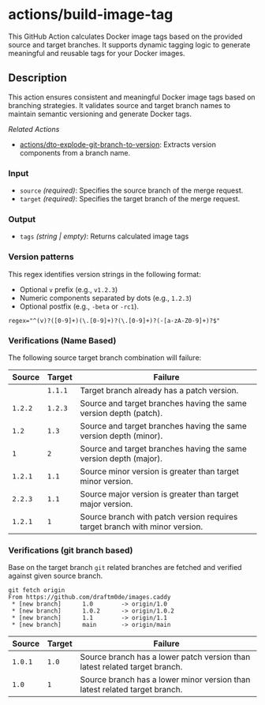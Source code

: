 # actions/build-image-tag

This GitHub Action calculates Docker image tags based on the provided source and target branches. It supports dynamic tagging logic to generate meaningful and reusable tags for your Docker images.

## Description
This action ensures consistent and meaningful Docker image tags based on branching strategies. It validates source and target branch names to maintain semantic versioning and generate Docker tags.

_Related Actions_
- [actions/dto-explode-git-branch-to-version](../dto-explode-git-branch-to-version/README.md): Extracts version components from a branch name.

### Input
- ``source`` _(required)_: Specifies the source branch of the merge request.
- ``target`` _(required)_: Specifies the target branch of the merge request.

### Output
- ``tags`` _(string | empty)_: Returns calculated image tags

### Version patterns

This regex identifies version strings in the following format:
- Optional `v` prefix (e.g., `v1.2.3`)
- Numeric components separated by dots (e.g., `1.2.3`)
- Optional postfix (e.g., `-beta` or `-rc1`).

```
regex="^(v)?([0-9]+)(\.[0-9]+)?(\.[0-9]+)?(-[a-zA-Z0-9]+)?$"
```

### Verifications (Name Based)

The following source target branch combination will failure:

| Source  | Target  | Failure                                                                     |
|---------|---------|-----------------------------------------------------------------------------|
|         | `1.1.1` | Target branch already has a patch version.                                  |
| `1.2.2` | `1.2.3` | Source and target branches having the same version depth (patch).           |
| `1.2`   | `1.3`   | Source and target branches having the same version depth (minor).           |
| `1`     | `2`     | Source and target branches having the same version depth (major).           |
| `1.2.1` | `1.1` | Source minor version is greater than target minor version.                  |
| `2.2.3` | `1.1` | Source major version is greater than target major version.                  |
| `1.2.1` | `1` | Source branch with patch version requires target branch with minor version. |

### Verifications (git branch based)

Base on the target branch `git` related branches are fetched and verified against given source branch.
```
git fetch origin
From https://github.com/draftm0de/images.caddy
 * [new branch]      1.0        -> origin/1.0
 * [new branch]      1.0.2      -> origin/1.0.2
 * [new branch]      1.1        -> origin/1.1
 * [new branch]      main       -> origin/main
```

| Source  | Target | Failure                                                                    |
|---------|--------|----------------------------------------------------------------------------|
| `1.0.1` | `1.0`  | Source branch has a lower patch version than latest related target branch. |
| `1.0`   | `1`    | Source branch has a lower minor version than latest related target branch. |
